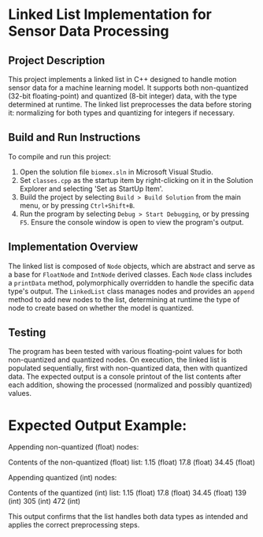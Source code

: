 # Linked List Implementation for Sensor Data Processing

## Project Description
This project implements a linked list in C++ designed to handle motion sensor data for a machine learning model. It supports both non-quantized (32-bit floating-point) and quantized (8-bit integer) data, with the type determined at runtime. The linked list preprocesses the data before storing it: normalizing for both types and quantizing for integers if necessary.

## Build and Run Instructions
To compile and run this project:

1. Open the solution file `biomex.sln` in Microsoft Visual Studio.
2. Set `classes.cpp` as the startup item by right-clicking on it in the Solution Explorer and selecting 'Set as StartUp Item'.
3. Build the project by selecting `Build > Build Solution` from the main menu, or by pressing `Ctrl+Shift+B`.
4. Run the program by selecting `Debug > Start Debugging`, or by pressing `F5`. Ensure the console window is open to view the program's output.

## Implementation Overview
The linked list is composed of `Node` objects, which are abstract and serve as a base for `FloatNode` and `IntNode` derived classes. Each `Node` class includes a `printData` method, polymorphically overridden to handle the specific data type's output. The `LinkedList` class manages nodes and provides an `append` method to add new nodes to the list, determining at runtime the type of node to create based on whether the model is quantized.

## Testing
The program has been tested with various floating-point values for both non-quantized and quantized nodes. On execution, the linked list is populated sequentially, first with non-quantized data, then with quantized data. The expected output is a console printout of the list contents after each addition, showing the processed (normalized and possibly quantized) values.

# Expected Output Example:

Appending non-quantized (float) nodes:

Contents of the non-quantized (float) list:
1.15 (float)
17.8 (float)
34.45 (float)

Appending quantized (int) nodes:

Contents of the quantized (int) list:
1.15 (float)
17.8 (float)
34.45 (float)
139 (int)
305 (int)
472 (int)


This output confirms that the list handles both data types as intended and applies the correct preprocessing steps.
